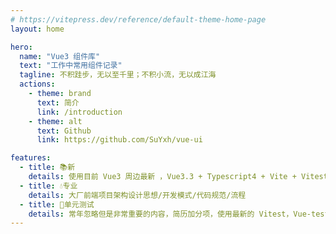 ```yaml
---
# https://vitepress.dev/reference/default-theme-home-page
layout: home

hero:
  name: "Vue3 组件库"
  text: "工作中常用组件记录"
  tagline: 不积跬步，无以至千里；不积小流，无以成江海
  actions:
    - theme: brand
      text: 简介
      link: /introduction
    - theme: alt
      text: Github
      link: https://github.com/SuYxh/vue-ui

features:
  - title: 📚新
    details: 使用目前 Vue3 周边最新 ，Vue3.3 + Typescript4 + Vite + Vitest + Vitepress + Vue-test-utils2 + Rollup +  Postcss
  - title: 💧专业
    details: 大厂前端项目架构设计思想/开发模式/代码规范/流程
  - title: 🌹单元测试
    details: 常年忽略但是非常重要的内容，简历加分项，使用最新的 Vitest，Vue-test-utils2 完成单元测试
---
```



